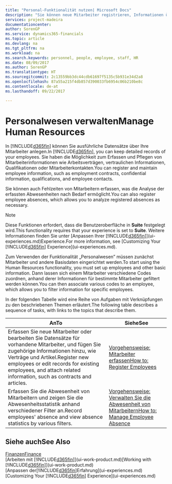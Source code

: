 ```yaml
---
title: "Personal-Funktionalität nutzen| Microsoft Docs"
description: "Sie können neue Mitarbeiter registrieren, Informationen über bestehende Mitarbeiter bearbeiten und Fehlzeiten aufzeichnen und analysieren."
services: project-madeira
documentationcenter: 
author: SorenGP
ms.service: dynamics365-financials
ms.topic: article
ms.devlang: na
ms.tgt_pltfrm: na
ms.workload: na
ms.search.keywords: personnel, people, employee, staff, HR
ms.date: 08/09/2017
ms.author: SorenGP
ms.translationtype: HT
ms.sourcegitcommit: 2c13559bb3dc44cdb61697f5135c5b931e34d2a8
ms.openlocfilehash: 87a55a215f4db857d390033fb6954c06b210be8c
ms.contentlocale: de-at
ms.lasthandoff: 09/22/2017

---
```

# <a name="manage-human-resources"></a><span data-ttu-id="3c43d-103">Personalwesen verwalten</span><span class="sxs-lookup"><span data-stu-id="3c43d-103">Manage Human Resources</span></span>
<span data-ttu-id="3c43d-104">In [!INCLUDE[d365fin](includes/d365fin_md.md)] können Sie ausführliche Datensätze über Ihre Mitarbeiter anlegen.</span><span class="sxs-lookup"><span data-stu-id="3c43d-104">In [!INCLUDE[d365fin](includes/d365fin_md.md)], you can keep detailed records of your employees.</span></span> <span data-ttu-id="3c43d-105">Sie haben die Möglichkeit zum Erfassen und Pflegen von Mitarbeiterinformationen wie Arbeitsverträgen, vertraulichen Informationen, Qualifikationen oder Mitarbeiterkontakten.</span><span class="sxs-lookup"><span data-stu-id="3c43d-105">You can register and maintain employee information, such as employment contracts, confidential information, qualifications, and employee contacts.</span></span>

<span data-ttu-id="3c43d-106">Sie können auch Fehlzeiten von Mitarbeitern erfassen, was die Analyse der erfassten Abwesenheiten nach Bedarf ermöglicht.</span><span class="sxs-lookup"><span data-stu-id="3c43d-106">You can also register employee absences, which allows you to analyze registered absences as necessary.</span></span>

> [!NOTE]  
> <span data-ttu-id="3c43d-107">Diese Funktionen erfordert, dass die Benutzeroberfläche in **Suite** festgelegt wird.</span><span class="sxs-lookup"><span data-stu-id="3c43d-107">This functionality requires that your experience is set to **Suite**.</span></span> <span data-ttu-id="3c43d-108">Weitere Informationen finden Sie unter [Anpassen Ihrer [!INCLUDE[d365fin](includes/d365fin_md.md)]](ui-experiences.md)Experience.</span><span class="sxs-lookup"><span data-stu-id="3c43d-108">For more information, see [Customizing Your [!INCLUDE[d365fin](includes/d365fin_md.md)] Experience](ui-experiences.md).</span></span>

<span data-ttu-id="3c43d-109">Zum Verwenden der Funktionalität „Personalwesen” müssen zunächst Mitarbeiter und andere Basisdaten eingerichtet werden.</span><span class="sxs-lookup"><span data-stu-id="3c43d-109">To start using the Human Resources functionality, you must set up employees and other basic information.</span></span> <span data-ttu-id="3c43d-110">Dann lassen sich einem Mitarbeiter verschiedene Codes zuordnen, anhand derer Informationen für bestimmte Mitarbeiter gefiltert werden können.</span><span class="sxs-lookup"><span data-stu-id="3c43d-110">You can then associate various codes to an employee, which allows you to filter information for specific employees.</span></span>

<span data-ttu-id="3c43d-111">In der folgenden Tabelle wird eine Reihe von Aufgaben mit Verknüpfungen zu den beschriebenen Themen erläutert.</span><span class="sxs-lookup"><span data-stu-id="3c43d-111">The following table describes a sequence of tasks, with links to the topics that describe them.</span></span>

| <span data-ttu-id="3c43d-112">An</span><span class="sxs-lookup"><span data-stu-id="3c43d-112">To</span></span> | <span data-ttu-id="3c43d-113">Siehe</span><span class="sxs-lookup"><span data-stu-id="3c43d-113">See</span></span> |
| --- | --- |
| <span data-ttu-id="3c43d-114">Erfassen Sie neue Mitarbeiter oder bearbeiten Sie Datensätze für vorhandene Mitarbeiter, und fügen Sie zugehörige Informationen hinzu, wie Verträge und Artikel.</span><span class="sxs-lookup"><span data-stu-id="3c43d-114">Register new employees or edit records for existing employees, and attach related information, such as contracts and articles.</span></span> |[<span data-ttu-id="3c43d-115">Vorgehensweise: Mitarbeiter erfassen</span><span class="sxs-lookup"><span data-stu-id="3c43d-115">How to: Register Employees</span></span>](hr-how-register-employees.md) |
| <span data-ttu-id="3c43d-116">Erfassen Sie die Abwesenheit von Mitarbeitern und zeigen Sie die Abwesenheitsstatistik anhand verschiedener Filter an.</span><span class="sxs-lookup"><span data-stu-id="3c43d-116">Record employees' absence and view absence statistics by various filters.</span></span> |[<span data-ttu-id="3c43d-117">Vorgehensweise: Verwalten Sie die Abwesenheit von Mitarbeitern</span><span class="sxs-lookup"><span data-stu-id="3c43d-117">How to: Manage Employee Absence</span></span>](hr-how-manage-absence.md) |

## <a name="see-also"></a><span data-ttu-id="3c43d-118">Siehe auch</span><span class="sxs-lookup"><span data-stu-id="3c43d-118">See Also</span></span>
[<span data-ttu-id="3c43d-119">Finanzen</span><span class="sxs-lookup"><span data-stu-id="3c43d-119">Finance</span></span>](finance.md)  
<span data-ttu-id="3c43d-120">[Arbeiten mit [!INCLUDE[d365fin](includes/d365fin_md.md)]](ui-work-product.md)</span><span class="sxs-lookup"><span data-stu-id="3c43d-120">[Working with [!INCLUDE[d365fin](includes/d365fin_md.md)]](ui-work-product.md)</span></span>  
<span data-ttu-id="3c43d-121">[Anpassen der[!INCLUDE[d365fin](includes/d365fin_md.md)]Erfahrung](ui-experiences.md)</span><span class="sxs-lookup"><span data-stu-id="3c43d-121">[Customizing Your [!INCLUDE[d365fin](includes/d365fin_md.md)] Experience](ui-experiences.md)</span></span>        

